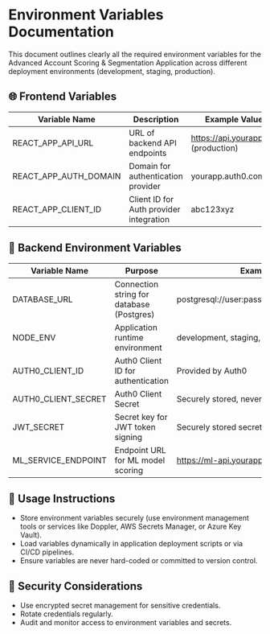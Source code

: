 # Environment Variables Documentation

This document outlines clearly all the required environment variables for the Advanced Account Scoring & Segmentation Application across different deployment environments (development, staging, production).

## 🌐 Frontend Variables

| Variable Name | Description | Example Values |
|---------------|-------------|----------------|
| REACT_APP_API_URL | URL of backend API endpoints | https://api.yourapp.com (production) |
| REACT_APP_AUTH_DOMAIN | Domain for authentication provider | yourapp.auth0.com |
| REACT_APP_CLIENT_ID | Client ID for Auth provider integration | abc123xyz |

## 🔐 Backend Environment Variables

| Variable Name | Purpose | Example Value |
|---------------|---------|---------------|
| DATABASE_URL | Connection string for database (Postgres) | postgresql://user:password@host:5432/dbname |
| NODE_ENV | Application runtime environment | development, staging, production |
| AUTH0_CLIENT_ID | Auth0 Client ID for authentication | Provided by Auth0 |
| AUTH0_CLIENT_SECRET | Auth0 Client Secret | Securely stored, never exposed in codebase |
| JWT_SECRET | Secret key for JWT token signing | Securely stored secret |
| ML_SERVICE_ENDPOINT | Endpoint URL for ML model scoring | https://ml-api.yourapp.com |

## 📌 Usage Instructions

- Store environment variables securely (use environment management tools or services like Doppler, AWS Secrets Manager, or Azure Key Vault).
- Load variables dynamically in application deployment scripts or via CI/CD pipelines.
- Ensure variables are never hard-coded or committed to version control.

## 🔐 Security Considerations

- Use encrypted secret management for sensitive credentials.
- Rotate credentials regularly.
- Audit and monitor access to environment variables and secrets.